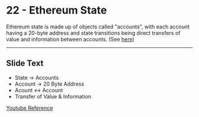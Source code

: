 # 22 - Ethereum State

Ethereum state is made up of objects called "accounts", with each account having a 20-byte address and state transitions being direct transfers of value and information between accounts. (See [here](https://ethereum.org/en/whitepaper/#ethereum-accounts))

---
## Slide Text
- State -> Accounts
- Account -> 20 Byte Address
- Acount <-> Account
- Transfer of Value & Information

[Youtube Reference](https://youtu.be/zIeBfuXxuWs?t=63)